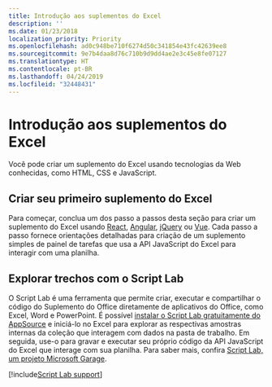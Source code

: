 ```yaml
---
title: Introdução aos suplementos do Excel
description: ''
ms.date: 01/23/2018
localization_priority: Priority
ms.openlocfilehash: ad0c948be710f6274d50c341854e43fc42639ee8
ms.sourcegitcommit: 9e7b4daa8d76c710b9d9dd4ae2e3c45e8fe07127
ms.translationtype: HT
ms.contentlocale: pt-BR
ms.lasthandoff: 04/24/2019
ms.locfileid: "32448431"
---
```

# <a name="get-started-with-excel-add-ins"></a>Introdução aos suplementos do Excel

Você pode criar um suplemento do Excel usando tecnologias da Web conhecidas, como HTML, CSS e JavaScript. 

## <a name="create-your-first-excel-add-in"></a>Criar seu primeiro suplemento do Excel

Para começar, conclua um dos passo a passos desta seção para criar um suplemento do Excel usando [React](../quickstarts/excel-quickstart-react.md), [Angular](../quickstarts/excel-quickstart-angular.md), [jQuery](../quickstarts/excel-quickstart-jquery.md) ou [Vue](../quickstarts/excel-quickstart-vue.md). Cada passo a passo fornece orientações detalhadas para criação de um suplemento simples de painel de tarefas que usa a API JavaScript do Excel para interagir com uma planilha. 

## <a name="explore-snippets-with-script-lab"></a>Explorar trechos com o Script Lab

O Script Lab é uma ferramenta que permite criar, executar e compartilhar o código do Suplemento do Office diretamente de aplicativos do Office, como Excel, Word e PowerPoint. É possível [instalar o Script Lab gratuitamente do AppSource](https://appsource.microsoft.com/product/office/WA104380862?src=office&corrid=ed93ce54-3f2c-48ab-9df7-d9913f7b190b&omexanonuid=4a0102fb-b31a-4b9f-9bb0-39d4cc6b789d) e iniciá-lo no Excel para explorar as respectivas amostras internas da coleção que interagem com dados na pasta de trabalho. Em seguida, use-o para gravar e executar seu próprio código da API JavaScript do Excel que interage com sua planilha. Para saber mais, confira [Script Lab, um projeto Microsoft Garage](https://github.com/OfficeDev/script-lab/blob/master/README.md).

[!include[Script Lab support](../includes/alert-script-lab-support.md)]
